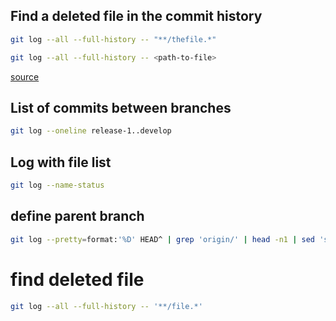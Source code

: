 ## Find a deleted file in the commit history
```bash
git log --all --full-history -- "**/thefile.*"
```
```bash
git log --all --full-history -- <path-to-file>
```
[source](https://stackoverflow.com/questions/7203515/how-to-find-a-deleted-file-in-the-project-commit-history)

## List of commits between branches
```bash
git log --oneline release-1..develop
```
## Log with file list
```bash
git log --name-status
```

## define parent branch
```bash
git log --pretty=format:'%D' HEAD^ | grep 'origin/' | head -n1 | sed 's@origin/@@' | sed 's@,.*@@'
```
# find deleted file
```bash
git log --all --full-history -- '**/file.*'
```